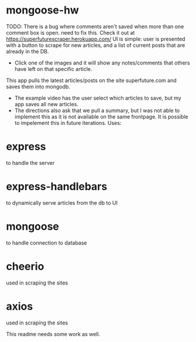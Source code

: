 # mongoose-hw

TODO: There is a bug where comments aren't saved when more than one comment box is open. need to fix this.
Check it out at https://superfuturescraper.herokuapp.com/
UI is simple: user is presented with a button to scrape for new articles, and a list of current posts that are already in the DB. 
* Click one of the images and it will show any notes/comments that others have left on that specific article.

This app pulls the latest articles/posts on the site superfuture.com and saves them into mongodb. 

* The example video has the user select which articles to save, but my app saves all new articles.
* The directions also ask that we pull a summary, but I was not able to implement this as it is not available on the same frontpage. It is possible to impelement this in future iterations.
Uses:
# express
to handle the server
# express-handlebars
to dynamically serve articles from the db to UI
# mongoose
to handle connection to database
# cheerio
used in scraping the sites
# axios
used in scraping the sites

This readme needs some work as well.
